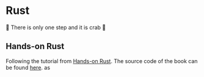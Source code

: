 # Rust
🦀 There is only one step and it is crab 🦀


## Hands-on Rust
Following the tutorial from [Hands-on Rust](https://hands-on-rust.com/). The source code of the book can be found [here](https://github.com/thebracket/HandsOnRust).
as
